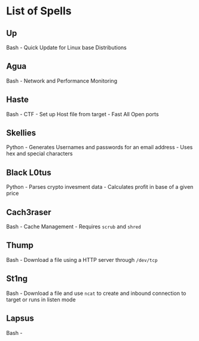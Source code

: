 # List of Spells
## Up 
Bash - Quick Update for Linux base Distributions
## Agua
Bash - Network and Performance Monitoring
## Haste
Bash - CTF - Set up Host file from target - Fast All Open ports
## Skellies
Python - Generates Usernames and passwords for an email address - Uses hex and special characters
## Black L0tus
Python - Parses crypto invesment data - Calculates profit in base of a given price
## Cach3raser
Bash - Cache Management - Requires `scrub` and `shred`
## Thump
Bash - Download a file using a HTTP server through `/dev/tcp`
## St1ng
Bash - Download a file and use `ncat` to create and inbound connection to target or runs in listen mode
## Lapsus
Bash - 

